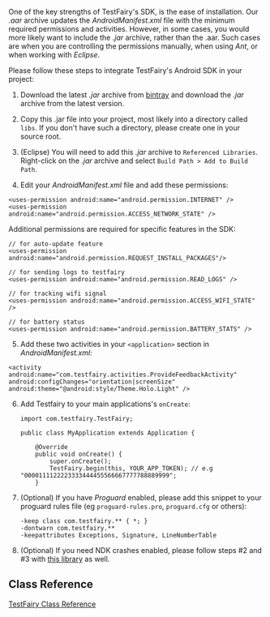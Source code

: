 
One of the key strengths of TestFairy's SDK, is the ease of installation. Our *.aar* archive updates the *AndroidManifest.xml* file with the minimum required permissions and activities. However, in some cases, you would more likely want to include the *.jar* archive, rather than the .aar. Such cases are when you are controlling the permissions manually, when using *Ant*, or when working with *Eclipse*.

Please follow these steps to integrate TestFairy's Android SDK in your project:

1. Download the latest *.jar* archive from [bintray](https://dl.bintray.com/testfairy/testfairy/testfairy/testfairy-android-sdk/) and download the *.jar* archive from the latest version.

2. Copy this .jar file into your project, most likely into a directory called `libs`. If you don't have such a directory, please create one in your source root.

3. (Eclipse) You will need to add this *.jar* archive to `Referenced Libraries`. Right-click on the *.jar* archive and select `Build Path > Add to Build Path`.

4. Edit your *AndroidManifest.xml* file and add these permissions:
  ```
  <uses-permission android:name="android.permission.INTERNET" />
  <uses-permission android:name="android.permission.ACCESS_NETWORK_STATE" />
  ```

  Additional permissions are required for specific features in the SDK:
  ```
  // for auto-update feature
  <uses-permission android:name="android.permission.REQUEST_INSTALL_PACKAGES"/>

  // for sending logs to testfairy
  <uses-permission android:name="android.permission.READ_LOGS" />

  // for tracking wifi signal
  <uses-permission android:name="android.permission.ACCESS_WIFI_STATE" /> 

  // for battery status
  <uses-permission android:name="android.permission.BATTERY_STATS" />  
  ```

5. Add these two activities in your `<application>` section in *AndroidManifest.xml*:
  ```
  <activity android:name="com.testfairy.activities.ProvideFeedbackActivity" android:configChanges="orientation|screenSize" android:theme="@android:style/Theme.Holo.Light" />
  ```

6. Add Testfairy to your main applications's `onCreate`:
   ```
   import com.testfairy.TestFairy;

   public class MyApplication extends Application {

       @Override
       public void onCreate() {
           super.onCreate();
           TestFairy.begin(this, YOUR_APP_TOKEN); // e.g "0000111122223333444455566667777788889999";
       }
   ```

7. (Optional) If you have *Proguard* enabled, please add this snippet to your proguard rules file (eg `proguard-rules.pro`, `proguard.cfg` or others):
   ```
   -keep class com.testfairy.** { *; }
   -dontwarn com.testfairy.**
   -keepattributes Exceptions, Signature, LineNumberTable
   ```
8. (Optional) If you need NDK crashes enabled, please follow steps #2 and #3 with [this library](https://dl.bintray.com/testfairy/testfairy/com/testfairy/ndk/testfairy-android-ndk/) as well.

## Class Reference

[TestFairy Class Reference](https://app.testfairy.com/reference/android/)
